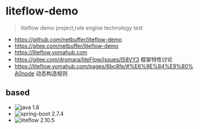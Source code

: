# liteflow-demo
> liteflow demo project,rule engine technology test

* https://github.com/netbuffer/liteflow-demo
* https://gitee.com/netbuffer/liteflow-demo
* https://liteflow.yomahub.com
* https://gitee.com/dromara/liteFlow/issues/I58VY3 框架特性讨论
* https://liteflow.yomahub.com/pages/6bc8fe/#%E6%9E%84%E9%80%A0node 动态构造规则

## based

* ![java 1.8](https://img.shields.io/static/v1?label=java&message=1.8&color=blue)
* ![spring-boot 2.7.4](https://img.shields.io/static/v1?label=spring-boot&message=2.7.4&color=blue)
* ![liteflow 2.10.5](https://img.shields.io/static/v1?label=liteflow&message=2.10.5&color=blue)
